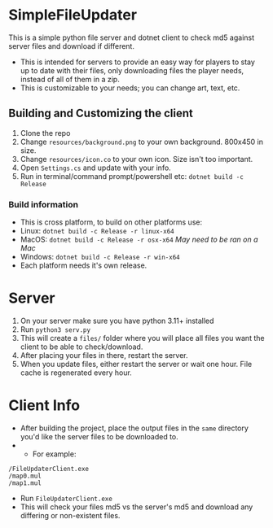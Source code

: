 # SimpleFileUpdater
This is a simple python file server and dotnet client to check md5 against server files and download if different.  
- This is intended for servers to provide an easy way for players to stay up to date with their files, only downloading files the player needs, instead of all of them in a zip.
- This is customizable to your needs; you can change art, text, etc.

## Building and Customizing the client
1. Clone the repo  
2. Change `resources/background.png` to your own background. 800x450 in size.
3. Change `resources/icon.co` to your own icon. Size isn't too important.
4. Open `Settings.cs` and update with your info.
5. Run in terminal/command prompt/powershell etc: `dotnet build -c Release`  

### Build information
- This is cross platform, to build on other platforms use:
- Linux: `dotnet build -c Release -r linux-x64`
- MacOS: `dotnet build -c Release -r osx-x64` *May need to be ran on a Mac*
- Windows: `dotnet build -c Release -r win-x64`
- Each platform needs it's own release.

# Server
1. On your server make sure you have python 3.11+ installed  
2. Run `python3 serv.py`
3. This will create a `files/` folder where you will place all files you want the client to be able to check/download.  
4. After placing your files in there, restart the server.
4. When you update files, either restart the server or wait one hour. File cache is regenerated every hour. 

# Client Info
- After building the project, place the output files in the `same` directory you'd like the server files to be downloaded to.  
- - For example:
```
/FileUpdaterClient.exe
/map0.mul
/map1.mul
```
- Run `FileUpdaterClient.exe`  
- This will check your files md5 vs the server's md5 and download any differing or non-existent files.  
